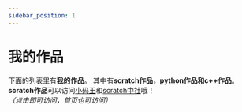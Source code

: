 ```yaml
---
sidebar_position: 1
---
```


# 我的作品

下面的列表里有**我的作品**。
其中有**scratch作品，python作品和c++作品**。
**scratch作品**可以访问[小码王](https://world.xiaomawang.com/w/person/project/all/3298235)和[scratch中社](https://scratch-cn.cn)哦！*（点击即可访问，首页也可访问）*
